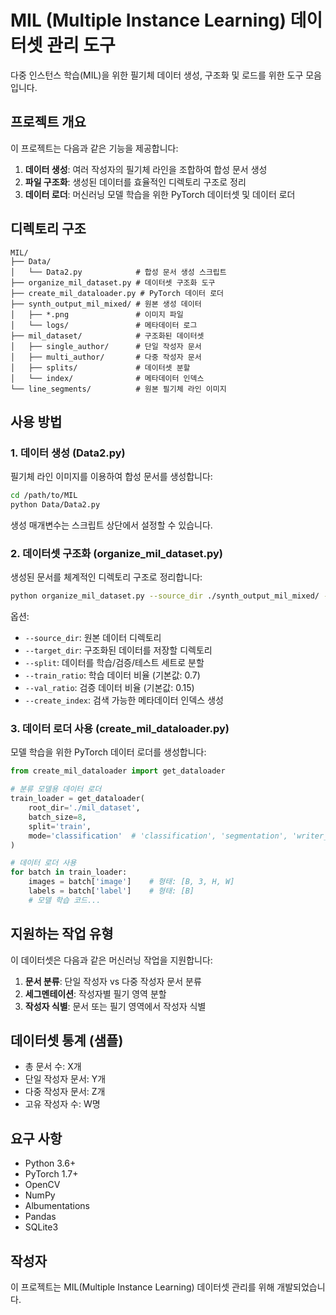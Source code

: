 # MIL (Multiple Instance Learning) 데이터셋 관리 도구

다중 인스턴스 학습(MIL)을 위한 필기체 데이터 생성, 구조화 및 로드를 위한 도구 모음입니다.

## 프로젝트 개요

이 프로젝트는 다음과 같은 기능을 제공합니다:

1. **데이터 생성**: 여러 작성자의 필기체 라인을 조합하여 합성 문서 생성
2. **파일 구조화**: 생성된 데이터를 효율적인 디렉토리 구조로 정리
3. **데이터 로더**: 머신러닝 모델 학습을 위한 PyTorch 데이터셋 및 데이터 로더

## 디렉토리 구조

```
MIL/
├── Data/
│   └── Data2.py            # 합성 문서 생성 스크립트
├── organize_mil_dataset.py # 데이터셋 구조화 도구
├── create_mil_dataloader.py # PyTorch 데이터 로더
├── synth_output_mil_mixed/ # 원본 생성 데이터
│   ├── *.png               # 이미지 파일
│   └── logs/               # 메타데이터 로그
├── mil_dataset/            # 구조화된 데이터셋
│   ├── single_author/      # 단일 작성자 문서
│   ├── multi_author/       # 다중 작성자 문서
│   ├── splits/             # 데이터셋 분할
│   └── index/              # 메타데이터 인덱스
└── line_segments/          # 원본 필기체 라인 이미지
```

## 사용 방법

### 1. 데이터 생성 (Data2.py)

필기체 라인 이미지를 이용하여 합성 문서를 생성합니다:

```bash
cd /path/to/MIL
python Data/Data2.py
```

생성 매개변수는 스크립트 상단에서 설정할 수 있습니다.

### 2. 데이터셋 구조화 (organize_mil_dataset.py)

생성된 문서를 체계적인 디렉토리 구조로 정리합니다:

```bash
python organize_mil_dataset.py --source_dir ./synth_output_mil_mixed/ --target_dir ./mil_dataset/ --split --create_index
```

옵션:
- `--source_dir`: 원본 데이터 디렉토리
- `--target_dir`: 구조화된 데이터를 저장할 디렉토리
- `--split`: 데이터를 학습/검증/테스트 세트로 분할
- `--train_ratio`: 학습 데이터 비율 (기본값: 0.7)
- `--val_ratio`: 검증 데이터 비율 (기본값: 0.15)
- `--create_index`: 검색 가능한 메타데이터 인덱스 생성

### 3. 데이터 로더 사용 (create_mil_dataloader.py)

모델 학습을 위한 PyTorch 데이터 로더를 생성합니다:

```python
from create_mil_dataloader import get_dataloader

# 분류 모델용 데이터 로더
train_loader = get_dataloader(
    root_dir='./mil_dataset',
    batch_size=8,
    split='train',
    mode='classification'  # 'classification', 'segmentation', 'writer_identification'
)

# 데이터 로더 사용
for batch in train_loader:
    images = batch['image']    # 형태: [B, 3, H, W]
    labels = batch['label']    # 형태: [B]
    # 모델 학습 코드...
```

## 지원하는 작업 유형

이 데이터셋은 다음과 같은 머신러닝 작업을 지원합니다:

1. **문서 분류**: 단일 작성자 vs 다중 작성자 문서 분류
2. **세그멘테이션**: 작성자별 필기 영역 분할
3. **작성자 식별**: 문서 또는 필기 영역에서 작성자 식별

## 데이터셋 통계 (샘플)

- 총 문서 수: X개
- 단일 작성자 문서: Y개 
- 다중 작성자 문서: Z개
- 고유 작성자 수: W명

## 요구 사항

- Python 3.6+
- PyTorch 1.7+
- OpenCV
- NumPy
- Albumentations
- Pandas
- SQLite3

## 작성자

이 프로젝트는 MIL(Multiple Instance Learning) 데이터셋 관리를 위해 개발되었습니다. 